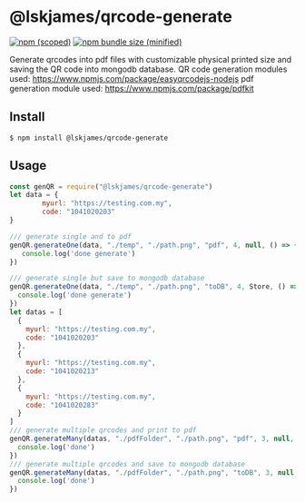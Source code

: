 # @lskjames/qrcode-generate

[![npm (scoped)](https://img.shields.io/npm/v/@bamblehorse/tiny.svg)](https://www.npmjs.com/package/@lskjames/qrcode-generate)
[![npm bundle size (minified)](https://img.shields.io/bundlephobia/min/@bamblehorse/tiny.svg)](https://www.npmjs.com/package/@lskjames/qrcode-generate)

Generate qrcodes into pdf files with customizable physical printed size and saving the QR code into mongodb database.
QR code generation modules used: https://www.npmjs.com/package/easyqrcodejs-nodejs
pdf generation module used: https://www.npmjs.com/package/pdfkit

## Install

```
$ npm install @lskjames/qrcode-generate
```

## Usage

```js
const genQR = require("@lskjames/qrcode-generate")
let data = {
        myurl: "https://testing.com.my",
        code: "1041020203"
}

/// generate single and to pdf
genQR.generateOne(data, "./temp", "./path.png", "pdf", 4, null, () => {
   console.log('done generate')
})

/// generate single but save to mongodb database
genQR.generateOne(data, "./temp", "./path.png", "toDB", 4, Store, () => {
  console.log('done generate')
})
let datas = [
  { 
    myurl: "https://testing.com.my",
    code: "1041020203"
  },
  { 
    myurl: "https://testing.com.my",
    code: "1041020213"
  },
  { 
    myurl: "https://testing.com.my",
    code: "1041020283"
  }
]
/// generate multiple qrcodes and print to pdf
genQR.generateMany(datas, "./pdfFolder", "./path.png", "pdf", 3, null, () => {
  console.log('done')
})
/// generate multiple qrcodes and save to mongodb database
genQR.generateMany(datas, "./pdfFolder", "./path.png", "toDB", 3, null, () => {
  console.log('done')
})

```
